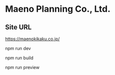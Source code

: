# Maeno Planning Co., Ltd.

## Site URL

https://maenokikaku.co.jp/

npm run dev

npm run build

npm run preview
